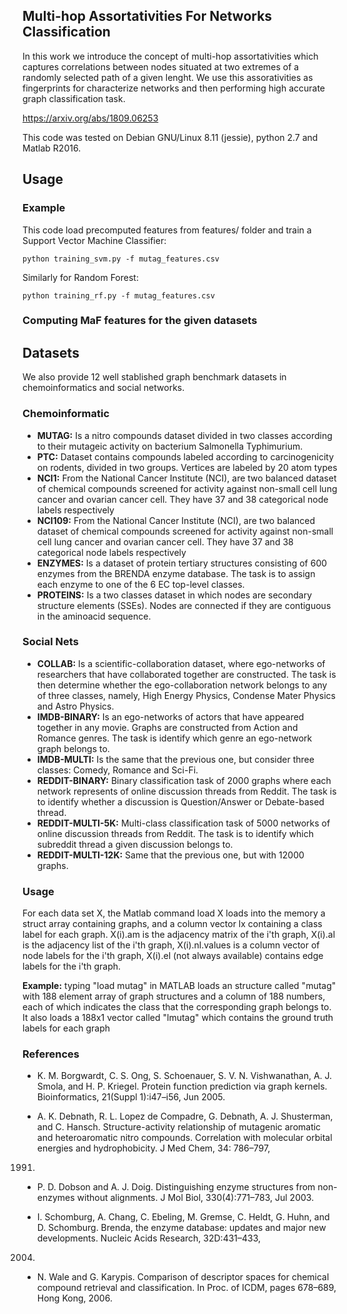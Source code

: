 ## Multi-hop Assortativities For Networks Classification

In this work we introduce the concept of multi-hop assortativities which captures correlations between nodes situated at two extremes of a randomly selected path of a given lenght. We use this assorativities as fingerprints for characterize networks and then performing high accurate graph classification task.

https://arxiv.org/abs/1809.06253

This code was tested on Debian GNU/Linux 8.11 (jessie), python 2.7 and Matlab R2016.

## Usage
### Example
This code load precomputed features from features/ folder and train a Support Vector Machine Classifier:
```
python training_svm.py -f mutag_features.csv
```
Similarly for Random Forest:
```
python training_rf.py -f mutag_features.csv
```

### Computing MaF features for the given datasets


## Datasets
We also provide 12 well stablished graph benchmark datasets in chemoinformatics and social networks.

### Chemoinformatic

* **MUTAG:** Is a nitro compounds dataset divided in two classes according to their mutageic activity on bacterium Salmonella Typhimurium.
* **PTC:** Dataset contains compounds labeled according to carcinogenicity on rodents, divided in two groups. Vertices are labeled by 20 atom types
* **NCI1:** From the National Cancer Institute (NCI), are two balanced dataset of chemical compounds screened for activity against non-small cell lung cancer and ovarian cancer cell. They have 37 and 38 categorical node labels respectively
* **NCI109:** From the National Cancer Institute (NCI), are two balanced dataset of chemical compounds screened for activity against non-small cell lung cancer and ovarian cancer cell. They have 37 and 38 categorical node labels respectively
* **ENZYMES:** Is a dataset of protein tertiary structures consisting of 600 enzymes from the BRENDA enzyme database. The task is to assign each enzyme to one of the 6 EC top-level classes.
* **PROTEINS:** Is a two classes dataset in which nodes are secondary structure elements (SSEs). Nodes are connected if they are contiguous in the aminoacid sequence. 

### Social Nets

* **COLLAB:** Is a scientific-collaboration dataset, where ego-networks of researchers that have collaborated together are constructed. The task is then determine whether the ego-collaboration network belongs to any of three classes, namely, High Energy Physics, Condense Mater Physics and Astro Physics.
* **IMDB-BINARY:** Is an ego-networks of actors that have appeared together in any movie. Graphs are constructed from Action and Romance genres. The task is identify which genre an ego-network graph belongs to.
* **IMDB-MULTI:** Is the same that the previous one, but consider three classes: Comedy, Romance and Sci-Fi.
* **REDDIT-BINARY:** Binary classification task of 2000 graphs where each network represents of online discussion threads from Reddit. The task is to identify whether a discussion is Question/Answer or Debate-based thread.
* **REDDIT-MULTI-5K:** Multi-class classification task of 5000 networks of online discussion threads from Reddit. The task is to identify which subreddit thread a given discussion belongs to.
* **REDDIT-MULTI-12K:** Same that the previous one, but with 12000 graphs. 

### Usage

For each data set X, the Matlab command
  load X
loads into the memory a struct array containing graphs, and a column vector lx containing 
a class label for each graph.
X(i).am is the adjacency matrix of the i'th graph, 
X(i).al is the adjacency list of the i'th graph, 
X(i).nl.values is a column vector of node labels for the i'th graph,
X(i).el (not always available) contains edge labels for the i'th graph.

**Example:** 
typing "load mutag" in MATLAB
loads an structure called "mutag" with 188 element array of graph structures and a column of 188 numbers, 
each of which indicates the class that the corresponding graph belongs to.
It also loads a 188x1 vector called "lmutag" which contains the ground truth labels for each graph

### References ###
* K. M. Borgwardt, C. S. Ong, S. Schoenauer, S. V. N. Vishwanathan, A. J. Smola, and H. P. 
Kriegel. Protein function prediction via graph kernels. Bioinformatics, 21(Suppl 1):i47–i56, 
Jun 2005.

* A. K. Debnath, R. L. Lopez de Compadre, G. Debnath, A. J. Shusterman, and C. Hansch. 
Structure-activity relationship of mutagenic aromatic and heteroaromatic nitro compounds. 
Correlation with molecular orbital energies and hydrophobicity. J Med Chem, 34: 786–797, 
1991.

* P. D. Dobson and A. J. Doig. Distinguishing enzyme structures from non-enzymes without 
alignments. J Mol Biol, 330(4):771–783, Jul 2003.

* I. Schomburg, A. Chang, C. Ebeling, M. Gremse, C. Heldt, G. Huhn, and D. Schomburg. Brenda, 
the enzyme database: updates and major new developments. Nucleic Acids Research, 32D:431–433, 
2004.

* N. Wale and G. Karypis. Comparison of descriptor spaces for chemical compound retrieval and 
classification. In Proc. of ICDM, pages 678–689, Hong Kong, 2006.
